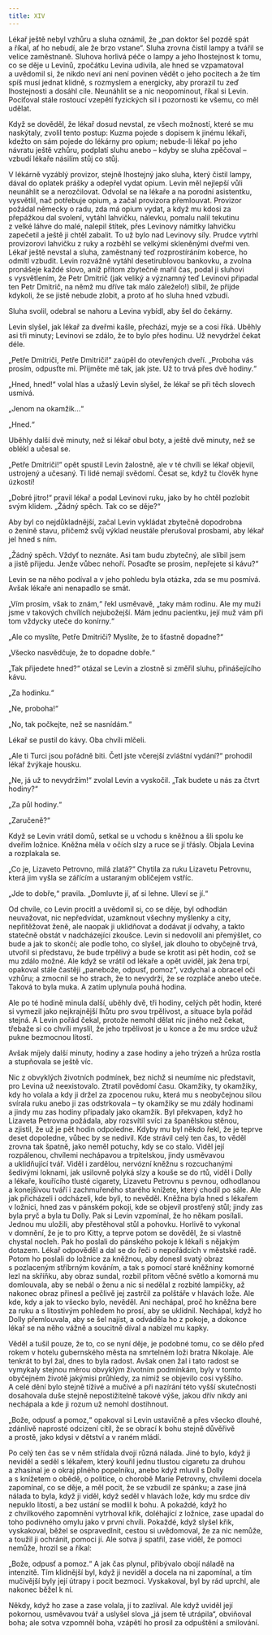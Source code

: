 ```yaml
---
title: XIV
---
```


Lékař ještě nebyl vzhůru a sluha oznámil, že „pan doktor šel pozdě spát a říkal, ať ho nebudí, ale že brzo vstane“. Sluha zrovna čistil lampy a tvářil se velice zaměstnaně. Sluhova horlivá péče o lampy a jeho lhostejnost k tomu, co se děje u Levinů, zpočátku Levina udivila, ale hned se vzpamatoval a uvědomil si, že nikdo neví ani není povinen vědět o jeho pocitech a že tím spíš musí jednat klidně, s rozmyslem a energicky, aby prorazil tu zeď lhostejnosti a dosáhl cíle. Neunáhlit se a nic neopominout, říkal si Levin. Pociťoval stále rostoucí vzepětí fyzických sil i pozornosti ke všemu, co měl udělat.

Když se dověděl, že lékař dosud nevstal, ze všech možností, které se mu naskýtaly, zvolil tento postup: Kuzma pojede s dopisem k jinému lékaři, kdežto on sám pojede do lékárny pro opium; nebude-li lékař po jeho návratu ještě vzhůru, podplatí sluhu anebo – kdyby se sluha zpěčoval – vzbudí lékaře násilím stůj co stůj.

V lékárně vyzáblý provizor, stejně lhostejný jako sluha, který čistil lampy, dával do oplatek prášky a odepřel vydat opium. Levin měl nejlepší vůli neunáhlit se a nerozčilovat. Odvolal se na lékaře a na porodní asistentku, vysvětlil, nač potřebuje opium, a začal provizora přemlouvat. Provizor požádal německy o radu, zda má opium vydat, a když mu kdosi za přepážkou dal svolení, vytáhl lahvičku, nálevku, pomalu nalil tekutinu z velké láhve do malé, nalepil štítek, přes Levinovy námitky lahvičku zapečetil a ještě ji chtěl zabalit. To už bylo nad Levinovy síly. Prudce vytrhl provizorovi lahvičku z ruky a rozběhl se velkými skleněnými dveřmi ven. Lékař ještě nevstal a sluha, zaměstnaný teď rozprostíráním koberce, ho odmítl vzbudit. Levin rozvážně vytáhl desetirublovou bankovku, a zvolna pronášeje každé slovo, aniž přitom zbytečně mařil čas, podal ji sluhovi s vysvětlením, že Petr Dmitrič (jak veliký a významný teď Levinovi připadal ten Petr Dmitrič, na němž mu dříve tak málo záleželo!) slíbil, že přijde kdykoli, že se jistě nebude zlobit, a proto ať ho sluha hned vzbudí.

Sluha svolil, odebral se nahoru a Levina vybídl, aby šel do čekárny.

Levin slyšel, jak lékař za dveřmi kašle, přechází, myje se a cosi říká. Uběhly asi tři minuty; Levinovi se zdálo, že to bylo přes hodinu. Už nevydržel čekat déle.

„Petře Dmitriči, Petře Dmitriči!“ zaúpěl do otevřených dveří. „Proboha vás prosím, odpusťte mi. Přijměte mě tak, jak jste. Už to trvá přes dvě hodiny.“

„Hned, hned!“ volal hlas a užaslý Levin slyšel, že lékař se při těch slovech usmívá.

„Jenom na okamžik…“

„Hned.“

Uběhly další dvě minuty, než si lékař obul boty, a ještě dvě minuty, než se oblékl a učesal se.

„Petře Dmitriči!“ opět spustil Levin žalostně, ale v té chvíli se lékař objevil, ustrojený a učesaný. Ti lidé nemají svědomí. Česat se, když tu člověk hyne úzkostí!

„Dobré jitro!“ pravil lékař a podal Levinovi ruku, jako by ho chtěl pozlobit svým klidem. „Žádný spěch. Tak co se děje?“

Aby byl co nejdůkladnější, začal Levin vykládat zbytečně dopodrobna o ženině stavu, přičemž svůj výklad neustále přerušoval prosbami, aby lékař jel hned s ním.

„Žádný spěch. Vždyť to neznáte. Asi tam budu zbytečný, ale slíbil jsem a jistě přijedu. Jenže vůbec nehoří. Posaďte se prosím, nepřejete si kávu?“

Levin se na něho podíval a v jeho pohledu byla otázka, zda se mu posmívá. Avšak lékaře ani nenapadlo se smát.

„Vím prosím, však to znám,“ řekl usměvavě, „taky mám rodinu. Ale my muži jsme v takových chvílích nejubožejší. Mám jednu pacientku, její muž vám při tom vždycky uteče do konírny.“

„Ale co myslíte, Petře Dmitriči? Myslíte, že to šťastně dopadne?“

„Všecko nasvědčuje, že to dopadne dobře.“

„Tak přijedete hned?“ otázal se Levin a zlostně si změřil sluhu, přinášejícího kávu.

„Za hodinku.“

„Ne, proboha!“

„No, tak počkejte, než se nasnídám.“

Lékař se pustil do kávy. Oba chvíli mlčeli.

„Ale ti Turci jsou pořádně biti. Četl jste včerejší zvláštní vydání?“ prohodil lékař žvýkaje housku.

„Ne, já už to nevydržím!“ zvolal Levin a vyskočil. „Tak budete u nás za čtvrt hodiny?“

„Za půl hodiny.“

„Zaručeně?“

Když se Levin vrátil domů, setkal se u vchodu s kněžnou a šli spolu ke dveřím ložnice. Kněžna měla v očích slzy a ruce se jí třásly. Objala Levina a rozplakala se.

„Co je, Lizaveto Petrovno, milá zlatá?“ Chytila za ruku Lizavetu Petrovnu, která jim vyšla se zářícím a ustaraným obličejem vstříc.

„Jde to dobře,“ pravila. „Domluvte jí, ať si lehne. Uleví se jí.“

Od chvíle, co Levin procitl a uvědomil si, co se děje, byl odhodlán neuvažovat, nic nepředvídat, uzamknout všechny myšlenky a city, nepřitěžovat ženě, ale naopak ji uklidňovat a dodávat jí odvahy, a takto statečně obstát v nadcházející zkoušce. Levin si nedovolil ani přemýšlet, co bude a jak to skončí; ale podle toho, co slyšel, jak dlouho to obyčejně trvá, utvořil si představu, že bude trpělivý a bude se krotit asi pět hodin, což se mu zdálo možné. Ale když se vrátil od lékaře a opět uviděl, jak žena trpí, opakoval stále častěji „panebože, odpusť, pomoz“, vzdychal a obracel oči vzhůru; a zmocnil se ho strach, že to nevydrží, že se rozpláče anebo uteče. Taková to byla muka. A zatím uplynula pouhá hodina.

Ale po té hodině minula další, uběhly dvě, tři hodiny, celých pět hodin, které si vymezil jako nejkrajnější lhůtu pro svou trpělivost, a situace byla pořád stejná. A Levin pořád čekal, protože nemohl dělat nic jiného než čekat, třebaže si co chvíli myslil, že jeho trpělivost je u konce a že mu srdce užuž pukne bezmocnou lítostí.

Avšak míjely další minuty, hodiny a zase hodiny a jeho trýzeň a hrůza rostla a stupňovala se ještě víc.

Nic z obvyklých životních podmínek, bez nichž si neumíme nic představit, pro Levina už neexistovalo. Ztratil povědomí času. Okamžiky, ty okamžiky, kdy ho volala a kdy ji držel za zpocenou ruku, která mu s neobyčejnou silou svírala ruku anebo ji zas odstrkovala – ty okamžiky se mu zdály hodinami a jindy mu zas hodiny připadaly jako okamžik. Byl překvapen, když ho Lizaveta Petrovna požádala, aby rozsvítil svíci za španělskou stěnou, a zjistil, že už je pět hodin odpoledne. Kdyby mu byl někdo řekl, že je teprve deset dopoledne, vůbec by se nedivil. Kde strávil celý ten čas, to věděl zrovna tak špatně, jako neměl potuchy, kdy se co stalo. Viděl její rozpálenou, chvílemi nechápavou a trpitelskou, jindy usměvavou a uklidňující tvář. Viděl i zardělou, nervózní kněžnu s rozcuchanými šedivými loknami, jak usilovně polyká slzy a kouše se do rtů, viděl i Dolly a lékaře, kouřícího tlusté cigarety, Lizavetu Petrovnu s pevnou, odhodlanou a konejšivou tváří i zachmuřeného starého knížete, který chodil po sále. Ale jak přicházeli i odcházeli, kde byli, to nevěděl. Kněžna byla hned s lékařem v ložnici, hned zas v pánském pokoji, kde se objevil prostřený stůl; jindy zas byla pryč a byla tu Dolly. Pak si Levin vzpomínal, že ho někam posílali. Jednou mu uložili, aby přestěhoval stůl a pohovku. Horlivě to vykonal v domnění, že je to pro Kitty, a teprve potom se dověděl, že si vlastně chystal nocleh. Pak ho poslali do pánského pokoje k lékaři s nějakým dotazem. Lékař odpověděl a dal se do řeči o nepořádcích v městské radě. Potom ho poslali do ložnice za kněžnou, aby donesl svatý obraz s pozlaceným stříbrným kováním, a tak s pomocí staré kněžniny komorné lezl na skříňku, aby obraz sundal, rozbil přitom věčné světlo a komorná mu domlouvala, aby se nebál o ženu a nic si nedělal z rozbité lampičky, až nakonec obraz přinesl a pečlivě jej zastrčil za polštáře v hlavách lože. Ale kde, kdy a jak to všecko bylo, nevěděl. Ani nechápal, proč ho kněžna bere za ruku a s lítostivým pohledem ho prosí, aby se uklidnil. Nechápal, když ho Dolly přemlouvala, aby se šel najíst, a odváděla ho z pokoje, a dokonce lékař se na něho vážně a soucitně díval a nabízel mu kapky.

Věděl a tušil pouze, že to, co se nyní děje, je podobné tomu, co se dělo před rokem v hotelu gubernského města na smrtelném loži bratra Nikolaje. Ale tenkrát to byl žal, dnes to byla radost. Avšak onen žal i tato radost se vymykaly stejnou měrou obvyklým životním podmínkám, byly v tomto obyčejném životě jakýmisi průhledy, za nimiž se objevilo cosi vyššího. A celé dění bylo stejně tíživé a mučivé a při nazírání této vyšší skutečnosti dosahovala duše stejně nepostižitelně takové výše, jakou dřív nikdy ani nechápala a kde ji rozum už nemohl dostihnout.

„Bože, odpusť a pomoz,“ opakoval si Levin ustavičně a přes všecko dlouhé, zdánlivě naprosté odcizení cítil, že se obrací k bohu stejně důvěřivě a prostě, jako kdysi v dětství a v raném mládí.

Po celý ten čas se v něm střídala dvojí různá nálada. Jiné to bylo, když ji neviděl a seděl s lékařem, který kouřil jednu tlustou cigaretu za druhou a zhasínal je o okraj plného popelníku, anebo když mluvil s Dolly a s knížetem o obědě, o politice, o chorobě Marie Petrovny, chvílemi docela zapomínal, co se děje, a měl pocit, že se vzbudil ze spánku; a zase jiná nálada to byla, když ji viděl, když seděl v hlavách lože, kdy mu srdce div nepuklo lítostí, a bez ustání se modlil k bohu. A pokaždé, když ho z chvilkového zapomnění vytrhoval křik, doléhající z ložnice, zase upadal do toho podivného omylu jako v první chvíli. Pokaždé, když slyšel křik, vyskakoval, běžel se ospravedlnit, cestou si uvědomoval, že za nic nemůže, a toužil ji ochránit, pomoci jí. Ale sotva ji spatřil, zase viděl, že pomoci nemůže, hrozil se a říkal:

„Bože, odpusť a pomoz.“ A jak čas plynul, přibývalo obojí náladě na intenzitě. Tím klidnější byl, když ji neviděl a docela na ni zapomínal, a tím mučivější byly její útrapy i pocit bezmoci. Vyskakoval, byl by rád uprchl, ale nakonec běžel k ní.

Někdy, když ho zase a zase volala, jí to zazlíval. Ale když uviděl její pokornou, usměvavou tvář a uslyšel slova „já jsem tě utrápila“, obviňoval boha; ale sotva vzpomněl boha, vzápětí ho prosil za odpuštění a smilování.
